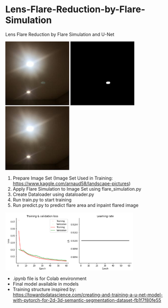 # Lens-Flare-Reduction-by-Flare-Simulation
Lens Flare Reduction by Flare Simulation and U-Net

<p float="left">
  <img src="/images/origin.jpg" width="200" />
  <img src="/images/mask.jpg" width="200" /> 
  <img src="/images/output.jpg" width="200" /> 
</p>

1. Prepare Image Set (Image Set Used in Training: https://www.kaggle.com/arnaud58/landscape-pictures)
2. Apply Flare Simulation to Image Set using flare_simulation.py
3. Create Dataloader using dataloader.py
4. Run train.py to start training
5. Run predict.py to predict flare area and inpaint flared image

<p float="left">
  <img src="/images/final_training.png" width="400" /> 
</p>

* .ipynb file is for Colab environment
* Final model available in models
* Training structure inspired by: https://towardsdatascience.com/creating-and-training-a-u-net-model-with-pytorch-for-2d-3d-semantic-segmentation-dataset-fb1f7f80fe55
